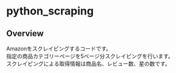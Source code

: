 # python_scraping

## Overview
Amazonをスクレイピングするコードです。  
指定の商品カテゴリーページを5ページ分スクレイピングを行います。  
スクレイピングによる取得情報は商品名、レビュー数、星の数です。